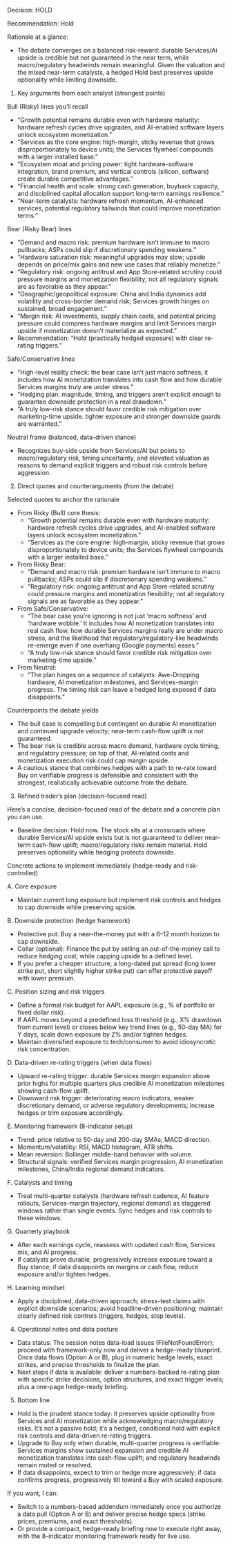 Decision: HOLD

Recommendation: Hold

Rationale at a glance:
- The debate converges on a balanced risk-reward: durable Services/Ai upside is credible but not guaranteed in the near term, while macro/regulatory headwinds remain meaningful. Given the valuation and the mixed near-term catalysts, a hedged Hold best preserves upside optionality while limiting downside.

1) Key arguments from each analyst (strongest points)

Bull (Risky) lines you’ll recall
- “Growth potential remains durable even with hardware maturity: hardware refresh cycles drive upgrades, and AI-enabled software layers unlock ecosystem monetization.”
- “Services as the core engine: high-margin, sticky revenue that grows disproportionately to device units; the Services flywheel compounds with a larger installed base.”
- “Ecosystem moat and pricing power: tight hardware-software integration, brand premium, and vertical controls (silicon, software) create durable competitive advantages.”
- “Financial health and scale: strong cash generation, buyback capacity, and disciplined capital allocation support long-term earnings resilience.”
- “Near-term catalysts: hardware refresh momentum, AI-enhanced services, potential regulatory tailwinds that could improve monetization terms.”

Bear (Risky Bear) lines
- “Demand and macro risk: premium hardware isn’t immune to macro pullbacks; ASPs could slip if discretionary spending weakens.”
- “Hardware saturation risk: meaningful upgrades may slow; upside depends on price/mix gains and new use cases that reliably monetize.”
- “Regulatory risk: ongoing antitrust and App Store-related scrutiny could pressure margins and monetization flexibility; not all regulatory signals are as favorable as they appear.”
- “Geographic/geopolitical exposure: China and India dynamics add volatility and cross-border demand risk; Services growth hinges on sustained, broad engagement.”
- “Margin risk: AI investments, supply chain costs, and potential pricing pressure could compress hardware margins and limit Services margin upside if monetization doesn’t materialize as expected.”
- Recommendation: “Hold (practically hedged exposure) with clear re-rating triggers.”

Safe/Conservative lines
- “High-level reality check: the bear case isn’t just macro softness; it includes how AI monetization translates into cash flow and how durable Services margins truly are under stress.”
- “Hedging plan: magnitude, timing, and triggers aren’t explicit enough to guarantee downside protection in a real drawdown.”
- “A truly low-risk stance should favor credible risk mitigation over marketing-time upside. tighter exposure and stronger downside guards are warranted.”

Neutral frame (balanced, data-driven stance)
- Recognizes buy-side upside from Services/AI but points to macro/regulatory risk, timing uncertainty, and elevated valuation as reasons to demand explicit triggers and robust risk controls before aggression.

2) Direct quotes and counterarguments (from the debate)

Selected quotes to anchor the rationale
- From Risky (Bull) core thesis:
  - “Growth potential remains durable even with hardware maturity: hardware refresh cycles drive upgrades, and AI-enabled software layers unlock ecosystem monetization.”
  - “Services as the core engine: high-margin, sticky revenue that grows disproportionately to device units; the Services flywheel compounds with a larger installed base.”
- From Risky Bear:
  - “Demand and macro risk: premium hardware isn’t immune to macro pullbacks; ASPs could slip if discretionary spending weakens.”
  - “Regulatory risk: ongoing antitrust and App Store-related scrutiny could pressure margins and monetization flexibility; not all regulatory signals are as favorable as they appear.”
- From Safe/Conservative:
  - “The bear case you’re ignoring is not just ‘macro softness’ and ‘hardware wobble.’ It includes how AI monetization translates into real cash flow, how durable Services margins really are under macro stress, and the likelihood that regulatory/regulatory-like headwinds re-emerge even if one overhang (Google payments) eases.”
  - “A truly low-risk stance should favor credible risk mitigation over marketing-time upside.”
- From Neutral:
  - “The plan hinges on a sequence of catalysts: Awe-Dropping hardware, AI monetization milestones, and Services-margin progress. The timing risk can leave a hedged long exposed if data disappoints.”

Counterpoints the debate yields
- The bull case is compelling but contingent on durable AI monetization and continued upgrade velocity; near-term cash-flow uplift is not guaranteed.
- The bear risk is credible across macro demand, hardware cycle timing, and regulatory pressure; on top of that, AI-related costs and monetization execution risk could cap margin upside.
- A cautious stance that combines hedges with a path to re-rate toward Buy on verifiable progress is defensible and consistent with the strongest, realistically achievable outcome from the debate.

3) Refined trader’s plan (decision-focused read)

Here’s a concise, decision-focused read of the debate and a concrete plan you can use.

- Baseline decision: Hold now. The stock sits at a crossroads where durable Services/AI upside exists but is not guaranteed to deliver near-term cash-flow uplift; macro/regulatory risks remain material. Hold preserves optionality while hedging protects downside.

Concrete actions to implement immediately (hedge-ready and risk-controlled)

A. Core exposure
- Maintain current long exposure but implement risk controls and hedges to cap downside while preserving upside.

B. Downside protection (hedge framework)
- Protective put: Buy a near-the-money put with a 6–12 month horizon to cap downside.
- Collar (optional): Finance the put by selling an out-of-the-money call to reduce hedging cost, while capping upside to a defined level.
- If you prefer a cheaper structure, a long-dated put spread (long lower strike put, short slightly higher strike put) can offer protective payoff with lower premium.

C. Position sizing and risk triggers
- Define a formal risk budget for AAPL exposure (e.g., % of portfolio or fixed dollar risk).
- If AAPL moves beyond a predefined loss threshold (e.g., X% drawdown from current level) or closes below key trend lines (e.g., 50-day MA) for Y days, scale down exposure by Z% and/or tighten hedges.
- Maintain diversified exposure to tech/consumer to avoid idiosyncratic risk concentration.

D. Data-driven re-rating triggers (when data flows)
- Upward re-rating trigger: durable Services margin expansion above prior highs for multiple quarters plus credible AI monetization milestones showing cash-flow uplift.
- Downward risk trigger: deteriorating macro indicators, weaker discretionary demand, or adverse regulatory developments; increase hedges or trim exposure accordingly.

E. Monitoring framework (8-indicator setup)
- Trend: price relative to 50-day and 200-day SMAs; MACD direction.
- Momentum/volatility: RSI, MACD histogram, ATR shifts.
- Mean reversion: Bollinger middle-band behavior with volume.
- Structural signals: verified Services margin progression, AI monetization milestones, China/India regional demand indicators.

F. Catalysts and timing
- Treat multi-quarter catalysts (hardware refresh cadence, AI feature rollouts, Services-margin trajectory, regional demand) as staggered windows rather than single events. Sync hedges and risk controls to these windows.

G. Quarterly playbook
- After each earnings cycle, reassess with updated cash flow, Services mix, and AI progress.
- If catalysts prove durable, progressively increase exposure toward a Buy stance; if data disappoints on margins or cash flow, reduce exposure and/or tighten hedges.

H. Learning mindset
- Apply a disciplined, data-driven approach; stress-test claims with explicit downside scenarios; avoid headline-driven positioning; maintain clearly defined risk controls (triggers, hedges, stop levels).

4) Operational notes and data posture

- Data status: The session notes data-load issues (FileNotFoundError); proceed with framework-only now and deliver a hedge-ready blueprint. Once data flows (Option A or B), plug in numeric hedge levels, exact strikes, and precise thresholds to finalize the plan.
- Next steps if data is available: deliver a numbers-backed re-rating plan with specific strike decisions, option structures, and exact trigger levels; plus a one-page hedge-ready briefing.

5) Bottom line

- Hold is the prudent stance today: it preserves upside optionality from Services and AI monetization while acknowledging macro/regulatory risks. It’s not a passive hold; it’s a hedged, conditional hold with explicit risk controls and data-driven re-rating triggers.
- Upgrade to Buy only when durable, multi-quarter progress is verifiable: Services margins show sustained expansion and credible AI monetization translates into cash-flow uplift; and regulatory headwinds remain muted or resolved.
- If data disappoints, expect to trim or hedge more aggressively; if data confirms progress, progressively tilt toward a Buy with scaled exposure.

If you want, I can:
- Switch to a numbers-based addendum immediately once you authorize a data pull (Option A or B) and deliver precise hedge specs (strike prices, premiums, and exact thresholds).
- Or provide a compact, hedge-ready briefing now to execute right away, with the 8-indicator monitoring framework ready for live use.